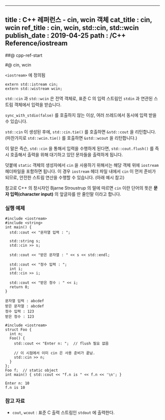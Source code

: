 ----------------
title : C++ 레퍼런스 - cin, wcin 객체
cat_title : cin, wcin
ref_title : cin, wcin, std::cin, std::wcin
publish_date : 2019-04-25
path : /C++ Reference/iostream
--------------

##@ cpp-ref-start

#@ cin, wcin

`<iostream>` 에 정의됨

```cpp-formatted
extern std::istream cin;
extern std::wistream wcin;
```

`std::cin` 과 `std::wcin` 은 전역 객체로, 표준 C 의 입력 스트림인 `stdin` 과 연관된 스트림 객체에서 입력을 받습니다.

`sync_with_stdio(false)` 를 호출하지 않는 이상, 여러 쓰레드에서 동시에 입력 받을 수 있습니다.

`std::cin` 이 생성된 후에, `std::cin.tie()` 를 호출하면 `&std::cout` 을 리턴합니다. (마찬가지로 `std::wcin.tie()` 를 호출하면 `&std::wcout` 을 리턴합니다.)

이 말은 즉슨, `std::cin` 을 통해서 입력을 수행하게 된다면, `std::cout.flush()` 를 즉시 호출해서 출력을 위해 대기하고 있던 문자들을 출력하게 됩니다.

덧붙에 `static` 객체의 생성자에서 `cin` 을 사용하기 위해서는 해당 객체 위에 `iostream` 헤더파일을 포함하면 됩니다. 이 경우 `iostream` 헤더 파일 내에서 `cin` 이 먼저 준비가 되므로, 안전한 스트림 연산을 수행할 수 있습니다. (아래 예시 참고)

참고로 C++ 의 창시자인 Bjarne Stroustrup 의 말에 따르면 `cin` 이란 단어의 뜻은 **문자 입력(character input)** 의 앞글자를 딴 줄인말 이라고 합니다.

### 실행 예제

```cpp-formatted
#include <iostream>
#include <string>
int main() {
  std::cout << "문자열 입력 : ";

  std::string s;
  std::cin >> s;

  std::cout << "받은 문자열 : " << s << std::endl;

  std::cout << "정수 입력 : ";
  int i;
  std::cin >> i;

  std::cout << "받은 정수 : " << i;
  return 0;
}
```

```exec
문자열 입력 : abcdef
받은 문자열 : abcdef
정수 입력 : 123
받은 정수 : 123
```

```cpp-formatted
#include <iostream>
struct Foo {
  int n;
  Foo() {
    std::cout << "Enter n: ";  // flush 필요 없음

    // 이 시점에서 이미 cin 은 사용 준비가 끝남.
    std::cin >> n;
  }
};
Foo f;  // static object
int main() { std::cout << "f.n is " << f.n << '\n'; }
```

```exec
Enter n: 10
f.n is 10
```

### 참고 자료

* `cout`, `wcout` : 표준 C 출력 스트림인 `stdout` 에 출력한다.
